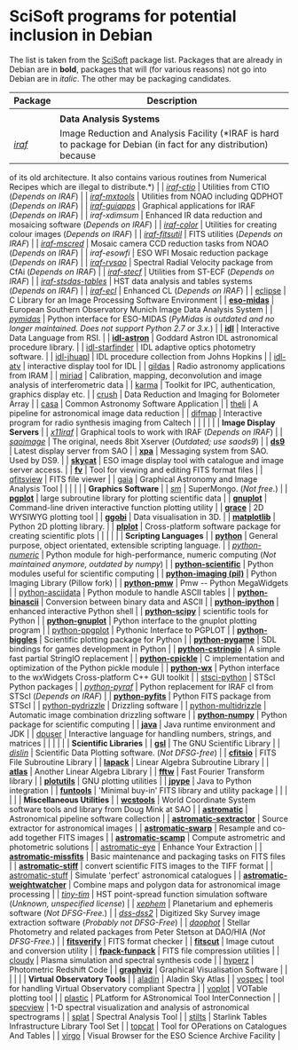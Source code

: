 SciSoft programs for potential inclusion in Debian
===================================================


The list is taken from the
[SciSoft](http://www.eso.org/sci/software/scisoft)
package list. Packages that are already in Debian are in **bold**, packages
that will (for various reasons) not go into Debian are in *italic*. The other
may be packaging candidates.


| Package              | Description |
| -------------------- | ----------- |
| | |
| | **Data Analysis Systems** |
| [*iraf*](http://iraf.noao.edu/) | Image Reduction and Analysis Facility (*IRAF is hard to package for Debian (in fact for any distribution) because
of its old architecture. It  also contains various routines from Numerical
Recipes which are illegal to distribute.*) |
| [*iraf-ctio*](http://www.stecf.org/scripts/irafhelp?ctio) | Utilities from CTIO (*Depends on IRAF*) |
| [*iraf-mxtools*](http://www.noao.edu/noao/staff/mighell/mxtools/) | Utilities from NOAO including QDPHOT (*Depends on IRAF*) |
| [*iraf-guiapps*](http://www.stecf.org/iraf/web/projects/guiapps/) | Graphical applications for IRAF (*Depends on IRAF*) |
| *iraf-xdimsum* | Enhanced IR data reduction and mosaicing software (*Depends on IRAF*) |
| [*iraf-color*](http://www.stecf.org/scripts/irafhelp?color) | Utilities for creating colour images (*Depends on IRAF*) |
| [*iraf-fitsutil*](http://www.stecf.org/scripts/irafhelp?fitsutil) | FITS utilities (*Depends on IRAF*) |
| [*iraf-mscred*](http://www.stecf.org/scripts/irafref?mscred) | Mosaic camera CCD reduction tasks from NOAO (*Depends on IRAF*) |
| *iraf-esowfi* | ESO WFI Mosaic reduction package (*Depends on IRAF*) |
| [*iraf-rvsao*](http://tdc-www.harvard.edu/iraf/rvsao/rvsao.html) | Spectral Radial Velocity package from CfAi (*Depends on IRAF*) |
| [*iraf-stecf*](http://www.stecf.org/software/stecf-iraf/) | Utilities from ST-ECF (*Depends on IRAF*) |
| [*iraf-stsdas-tables*](http://www.stsci.edu/resources/software_hardware/stsdas) | HST data analysis and tables systems (*Depends on IRAF*) |
| [*iraf-ecl*](http://iraf.noao.edu/iraf/web/new_stuff/ecl_beta.html) | Enhanced CL (*Depends on IRAF*) |
| [eclipse](http://www.eso.org/sci/software/eclipse/) | C Library for an Image Processing Software Environment |
| [**eso-midas**](https://packages.debian.org/sid/eso-midas) | European Southern Observatory Munich Image Data Analysis System |
| [*pymidas*](http://www.eso.org/sampo/pymidas) | Python interface for ESO-MIDAS (*PyMidas is outdated and no longer maintained. Does not support Python 2.7 or 3.x.*) |
| [**idl**](https://packages.debian.org/sid/gnudatalanguage) | Interactive Data Language from RSI. |
| [**idl-astron**](https://packages.debian.org/sid/gdl-astrolib) | Goddard Astron IDL astronomical procedure library. |
| [idl-starfinder](http://www.bo.astro.it/StarFinder/) | IDL adaptive optics photometry software. |
| [idl-jhuapl](http://fermi.jhuapl.edu/s1r/idl/s1rlib/local_idl.html) | IDL procedure collection from Johns Hopkins |
| [idl-atv](http://www.astro.caltech.edu/~barth/atv/) | interactive display tool for IDL |
| [gildas](http://iram.fr/IRAMFR/GILDAS/) | Radio astronomy applications from IRAM |
| [miriad](http://bima.astro.umd.edu/miriad/) | Calibration, mapping, deconvolution and image analysis of interferometric data |
| [karma](http://www.atnf.csiro.au/computing/software/karma/) | Toolkit for IPC, authentication, graphics display etc. |
| [crush](http://www.submm.caltech.edu/~sharc/crush/) | Data Reduction and Imaging for Bolometer Array |
| [casa](http://casa.nrao.edu/) | Common Astronomy Software Application |
| [theli](http://www.astro.uni-bonn.de/theli/) | A pipeline for astronomical image data reduction |
| [difmap](http://www.cv.nrao.edu/adass/adassVI/shepherdm.html) | Interactive program for radio synthesis imaging from Caltech |
| | |
| | **Image Display Servers** |
| [*x11iraf*](http://www.openastro.com/osx/x11iraf-info.html) | Graphical tools to work with IRAF (*Depends on IRAF*) |
| [*saoimage*](http://tdc-www.harvard.edu/software/saoimage.html) | The original, needs 8bit Xserver (*Outdated; use saods9*) |
| [**ds9**](https://packages.debian.org/sid/saods9) | Latest display server from SAO |
| [**xpa**](https://packages.debian.org/sid/xpa-tools) | Messaging system from SAO. Used by DS9. |
| [**skycat**](https://packages.debian.org/sid/skycat) | ESO image display tool with catalogue and image server access. |
| [**fv**](https://packages.debian.org/sid/ftools-fv) | Tool for viewing and editing FITS format files |
| [qfitsview](http://www.mpe.mpg.de/~ott/QFitsView/index.html) | FITS file viewer |
| [gaia](http://star-www.dur.ac.uk/~pdraper/gaia/gaia.html) | Graphical Astronomy and Image Analysis Tool |
| | |
| | **Graphics Software** |
| [*sm*](http://www.astro.princeton.edu/~rhl/sm/) | SuperMongo. (*Not free.*) |
| [**pgplot**](https://packages.debian.org/sid/pgplot5) | large subroutine library for plotting scientific data |
| [**gnuplot**](https://packages.debian.org/sid/gnuplot) | Command-line driven interactive function plotting utility |
| [**grace**](https://packages.debian.org/sid/grace) | 2D WYSIWYG plotting tool |
| [**ggobi**](https://packages.debian.org/sid/ggobi) | Data visualisation in 3D. |
| [**matplotlib**](https://packages.debian.org/sid/python-matplotlib) | Python 2D plotting library. |
| [**plplot**](https://packages.debian.org/sid/libplplot-dev) | Cross-platform software package for creating scientific plots |
| | |
| | **Scripting Languages** |
| [**python**](https://packages.debian.org/sid/python) | General purpose, object orientated, extensible scripting language. |
| [*python-numeric*](http://sourceforge.net/projects/numpy/files/Old%20Numeric/) | Python module for high-performance, numeric computing (*Not maintained anymore, outdated by numpy*) |
| [**python-scientific**](https://packages.debian.org/sid/python-scientific) | Python modules useful for scientific computing |
| [**python-imaging (pil)**](https://packages.debian.org/sid/python-pil) | Python Imaging Library (Pillow fork) |
| [**python-pmw**](https://packages.debian.org/sid/python-pmw) | Pmw -- Python MegaWidgets |
| [python-asciidata](http://www.stecf.org/software/PYTHONtools/astroasciidata/) | Python module to handle ASCII tables |
| [**python-binascii**](https://packages.debian.org/sid/python) | Conversion between binary data and ASCII |
| [**python-ipython**](https://packages.debian.org/sid/ipython) | enhanced interactive Python shell |
| [**python-scipy**](https://packages.debian.org/sid/python-scipy) | scientific tools for Python |
| [**python-gnuplot**](https://packages.debian.org/sid/python-gnuplot) | Python interface to the gnuplot plotting program |
| [python-ppgplot](https://github.com/npat-efault/ppgplot) | Pythonic Interface to PGPLOT |
| [**python-biggles**](https://packages.debian.org/sid/python-pybiggles) | Scientific plotting package for Python |
| [**python-pygame**](https://packages.debian.org/sid/python-pygame) | SDL bindings for games development in Python |
| [**python-cstringio**](https://packages.debian.org/sid/python) | A simple fast partial StringIO replacement |
| [**python-cpickle**](https://packages.debian.org/sid/python) | C implementation and optimization of the Python pickle module |
| [**python-wx**](https://packages.debian.org/sid/python-wxgtk3.0) | Python interface to the wxWidgets Cross-platform C++ GUI toolkit |
| [stsci-python](http://www.stsci.edu/resources/software_hardware/pyraf/stsci_python) | STScI Python packages |
| [*python-pyraf*](http://www.stsci.edu/resources/software_hardware/pyraf) | Python replacement for IRAF cl from STScI (*Depends on IRAF*) |
| [**python-pyfits**](https://packages.debian.org/sid/python-pyfits) | Python FITS package from STScI |
| [python-pydrizzle](http://www.stsci.edu/resources/software_hardware/pydrizzle) | Drizzling software |
| [python-multidrizzle](http://stsdas.stsci.edu/multidrizzle/) | Automatic image combination drizzling software |
| [**python-numpy**](https://packages.debian.org/sid/python-numpy) | Python package for scientific computing |
| [**java**](https://packages.debian.org/sid/openjdk-9-jdk) | Java runtime environment and JDK |
| [dpuser](http://www.mpe.mpg.de/~ott/dpuser/index.html) | Interactive language for handling numbers, strings, and matrices |
| | |
| | **Scientific Libraries** |
| [**gsl**](https://packages.debian.org/sid/libgsl-dev) | The GNU Scientific Library |
| [*dislin*](http://www.mps.mpg.de/1389229/dislin) | Scientific Data Plotting software. (*Not DFSG-free*) |
| [**cfitsio**](https://packages.debian.org/sid/libcfitsio-dev) | FITS File Subroutine Library |
| [**lapack**](https://packages.debian.org/sid/liblapack-dev) | Linear Algebra Subroutine Library |
| [**atlas**](https://packages.debian.org/sid/libatlas-dev) | Another Linear Algebra Library |
| [**fftw**](https://packages.debian.org/sid/libfftw3-dev) | Fast Fourier Transform library |
| [**plotutils**](https://packages.debian.org/sid/plotutils) | GNU plotting utilities |
| [**jpype**](https://packages.debian.org/sid/python-jpype) | Java to Python integration |
| [**funtools**](https://packages.debian.org/sid/funtools) | 'Minimal buy-in' FITS library and utility package |
| | |
| | **Miscellaneous Utilities** |
| [**wcstools**](https://packages.debian.org/sid/wcstools) | World Coordinate System software tools and library from Doug Mink at SAO |
| [**astromatic**](https://packages.debian.org/sid/astromatic) | Astronomical pipeline software collection |
| [**astromatic-sextractor**](https://packages.debian.org/sid/sextractor) | Source extractor for astronomical images |
| [**astromatic-swarp**](https://packages.debian.org/sid/swarp) | Resample and co-add together FITS images |
| [**astromatic-scamp**](https://packages.debian.org/sid/scamp) | Compute astrometric and photometric solutions |
| [astromatic-eye](http://www.astromatic.net/software/eye) | Enhance Your Extraction |
| [**astromatic-missfits**](https://packages.debian.org/sid/missfits) | Basic maintenance and packaging tasks on FITS files |
| [**astromatic-stiff**](https://packages.debian.org/sid/stiff) | convert scientific FITS images to the TIFF format |
| [astromatic-stuff](http://www.astromatic.net/software/stuff) | Simulate 'perfect' astronomical catalogues |
| [**astromatic-weightwatcher**](https://packages.debian.org/sid/weightwatcher) | Combine maps and polygon data for astronomical image processing |
| [*tiny-tim*](http://www.stsci.edu/software/tinytim/tinytim.html) | HST point-spread function simulation software (*Unknown, unspecified license*) |
| [*xephem*](http://www.clearskyinstitute.com/xephem/) | Planetarium and ephemeris software (*Not DFSG-Free.*) |
| [*dss-dss2*](http://archive.eso.org/cms/tools-documentation/the-eso-st-ecf-digitized-sky-survey-application.html) | Digitized Sky Survey image extraction software (*Probably not DFSG-Free*) |
| [*daophot*](http://www.star.bris.ac.uk/~mbt/daophot/) | Stellar Photometry and related packages from Peter Stetson at DAO/HIA (*Not DFSG-Free.*) |
| [**fitsverify**](https://packages.debian.org/sid/fitsverify) | FITS format checker |
| [**fitscut**](https://packages.debian.org/sid/fitscut) | Image cutout and conversion utility |
| [**fpack-funpack**](https://packages.debian.org/sid/libcfitsio-bin) | FITS file compression utilities |
| [cloudy](http://www.nublado.org/) | Plasma simulation and spectral synthesis code |
| [hyperz](http://webast.ast.obs-mip.fr/hyperz/) | Photometric Redshift Code |
| [**graphviz**](https://packages.debian.org/sid/graphviz) | Graphical Visualisation Software |
| | |
| | **Virtual Observatory Tools** |
| [aladin](http://aladin.u-strasbg.fr/) | Aladin Sky Atlas |
| [vospec](http://esavo.esa.int/vospec/) | tool for handling Virtual Observatory compliant Spectra |
| [voplot](http://vo.iucaa.ernet.in/~voi/voplot.htm) | VOTable plotting tool |
| [plastic](http://plastic.sourceforge.net/) | PLatform for AStronomical Tool InterConnection |
| [specview](http://www.stsci.edu/resources/software_hardware/specview) | 1-D spectral visualization and analysis of astronomical spectrograms |
| [splat](http://star-www.dur.ac.uk/~pdraper/splat/splat-vo/) | Spectral Analysis Tool |
| [stilts](http://www.star.bris.ac.uk/~mbt/stilts/) | Starlink Tables Infrastructure Library Tool Set |
| [topcat](http://www.star.bristol.ac.uk/~mbt/topcat/) | Tool for OPerations on Catalogues And Tables |
| [virgo](http://archive.eso.org/cms/tools-documentation/visual-archive-browser) | Visual Browser for the ESO Science Archive Facility |
